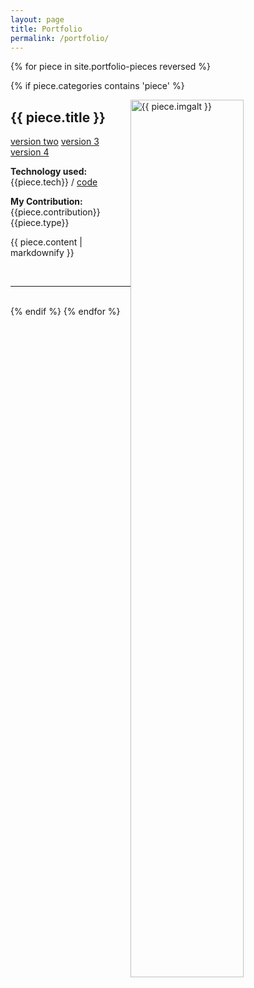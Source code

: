 ```yaml
---
layout: page
title: Portfolio
permalink: /portfolio/
---
```


{% for piece in site.portfolio-pieces reversed %}

 {% if piece.categories contains 'piece' %}

  <img src = "{{ piece.img }}" alt = "{{ piece.imgalt }}" class="img-responsive" style="height: 60%; float: right; margin-right: 10px;" />

  <h2>{{ piece.title }} </h2>
  <a href="/{{piece.codeurl | relative_url}}"> version two</a>
  <a href="/{{piece.codeurl | relative_url}}.md/"> version 3</a>
    <a href="/{{piece.codeurl | relative_url}}.md"> version 4</a>

  
  <p><b>Technology used: </b>{{piece.tech}} / <a href= "{{ piece.code | relative_url }}/">code</a></p>  
  
  <p><b>My Contribution: </b>{{piece.contribution}} {{piece.type}}</p>
  <p>{{ piece.content | markdownify }}</p>
  <br/>
  <hr>
  <br/>
  {% endif %}
{% endfor %}

